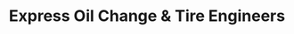 ---
title: "Express Oil Change & Tire Engineers"
url: /birmingham/express-oil-change-und-tire-engineers-lorna-road/
shop: Reifen
---